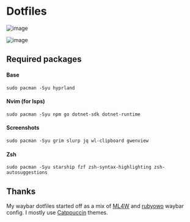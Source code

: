 # Dotfiles
![image](https://github.com/user-attachments/assets/1e808faa-da1b-4bf3-881c-782472960373)

![image](https://github.com/user-attachments/assets/fda0d1df-5b76-4ffd-be42-2682d7423ef5)

## Required packages

#### Base
```sudo pacman -Syu hyprland ```

#### Nvim (for lsps)
```sudo pacman -Syu npm go dotnet-sdk dotnet-runtime```

#### Screenshots
```sudo pacman -Syu grim slurp jq wl-clipboard gwenview```

#### Zsh

```sudo pacman -Syu starship fzf zsh-syntax-highlighting zsh-autosuggestions```

## Thanks

My waybar dotfiles started off as a mix of [ML4W](https://github.com/mylinuxforwork/dotfiles) and [rubyowo](https://github.com/rubyowo) waybar config.
I mostly use [Catppuccin](https://catppuccin.com/) themes.
